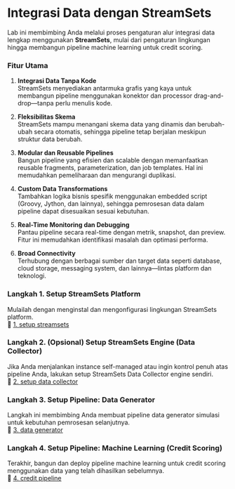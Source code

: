 # Integrasi Data dengan StreamSets

Lab ini membimbing Anda melalui proses pengaturan alur integrasi data lengkap menggunakan **StreamSets**, mulai dari pengaturan lingkungan hingga membangun pipeline machine learning untuk credit scoring.

### Fitur Utama
1. **Integrasi Data Tanpa Kode**  
   StreamSets menyediakan antarmuka grafis yang kaya untuk membangun pipeline menggunakan konektor dan processor drag-and-drop—tanpa perlu menulis kode.

2. **Fleksibilitas Skema**  
   StreamSets mampu menangani skema data yang dinamis dan berubah-ubah secara otomatis, sehingga pipeline tetap berjalan meskipun struktur data berubah.

3. **Modular dan Reusable Pipelines**  
   Bangun pipeline yang efisien dan scalable dengan memanfaatkan reusable fragments, parameterization, dan job templates. Hal ini memudahkan pemeliharaan dan mengurangi duplikasi.

4. **Custom Data Transformations**  
   Tambahkan logika bisnis spesifik menggunakan embedded script (Groovy, Jython, dan lainnya), sehingga pemrosesan data dalam pipeline dapat disesuaikan sesuai kebutuhan.

5. **Real-Time Monitoring dan Debugging**  
   Pantau pipeline secara real-time dengan metrik, snapshot, dan preview. Fitur ini memudahkan identifikasi masalah dan optimasi performa.

6. **Broad Connectivity**  
   Terhubung dengan berbagai sumber dan target data seperti database, cloud storage, messaging system, dan lainnya—lintas platform dan teknologi.
   
   
### Langkah 1. Setup StreamSets Platform  
Mulailah dengan menginstal dan mengonfigurasi lingkungan StreamSets platform.  
📂 [1. setup streamsets](https://github.com/Client-Engineering-Indonesia/workshop-maybank-2025/tree/main/Lab%203%20-%20Data%20Integration%20with%20Streamsets/1.%20setup%20streamsets)

### Langkah 2. (Opsional) Setup StreamSets Engine (Data Collector)  
Jika Anda menjalankan instance self-managed atau ingin kontrol penuh atas pipeline Anda, lakukan setup StreamSets Data Collector engine sendiri.  
📂 [2. setup data collector](https://github.com/Client-Engineering-Indonesia/workshop-maybank-2025/tree/main/Laba%203%20-%20Data%20Integration%20with%20Streamsets/2.%20setup%20data%20collector)

### Langkah 3. Setup Pipeline: Data Generator  
Langkah ini membimbing Anda membuat pipeline data generator simulasi untuk kebutuhan pemrosesan selanjutnya.  
📂 [3. data generator](https://github.com/Client-Engineering-Indonesia/workshop-maybank-2025/tree/main/Lab%203%20-%20Data%20Integration%20with%20Streamsets/3.%20data%20generator)

### Langkah 4. Setup Pipeline: Machine Learning (Credit Scoring)  
Terakhir, bangun dan deploy pipeline machine learning untuk credit scoring menggunakan data yang telah dihasilkan sebelumnya.  
📂 [4. credit pipeline](https://github.com/Client-Engineering-Indonesia/workshop-maybank-2025/tree/main/Lab%203%20-%20Data%20Integration%20with%20Streamsets/4.%20credit%20pipeline)
